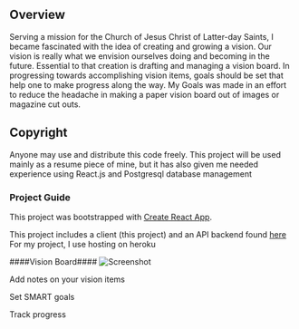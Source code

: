## Overview
Serving a mission for the Church of Jesus Christ of Latter-day Saints, I became fascinated with the idea of creating and growing a vision. Our vision is really what we envision ourselves doing and becoming in the future. Essential to that creation is drafting and managing a vision board. In progressing towards accomplishing vision items, goals should be set that help one to make progress along the way. My Goals was made in an effort to reduce the headache in making a paper vision board out of images or magazine cut outs.

## Copyright
Anyone may use and distribute this code freely. This project will be used mainly as a resume piece of mine, but it has also given me needed experience using React.js and Postgresql database management

### Project Guide
This project was bootstrapped with [Create React App](https://github.com/facebook/create-react-app).

This project includes a client (this project) and an API backend found <a href="https://github.com/trey-wallis/my-goals-api">here</a>
For my project, I use hosting on heroku

####Vision Board####
![Screenshot]("readme/vision-board.png")

Add notes on your vision items

Set SMART goals

Track progress
